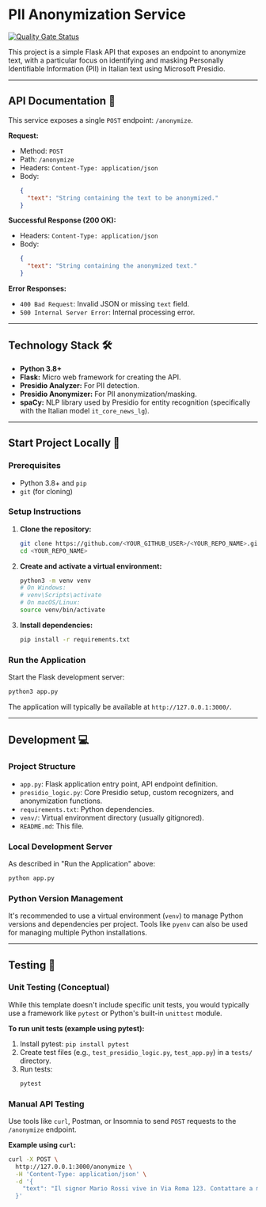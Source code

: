 # PII Anonymization Service

[![Quality Gate Status](https://sonarcloud.io/api/project_badges/measure?project=pagopa_pagopa-gpd-rtp&metric=alert_status)](https://sonarcloud.io/dashboard?id=pagopa_pagopa-anonymizer)

This project is a simple Flask API that exposes an endpoint to anonymize text, with a particular focus on identifying and masking Personally Identifiable Information (PII) in Italian text using Microsoft Presidio.


<!-- Placeholder for badges - You might consider adding badges for:
[![Python Version](https://img.shields.io/badge/python-3.8+-blue.svg)](https://www.python.org/downloads/)
[![Flask Version](https://img.shields.io/badge/flask-2.x-orange.svg)](https://flask.palletsprojects.com/)
[![Presidio Version](https://img.shields.io/badge/presidio-latest-green.svg)](https://microsoft.github.io/presidio/)
[![Code style: black](https://img.shields.io/badge/code%20style-black-000000.svg)](https://github.com/psf/black)
<!-- For CI, if you set up GitHub Actions for linting/testing:
[![CI Pipeline](https://github.com/<YOUR_GITHUB_USER>/<YOUR_REPO_NAME>/actions/workflows/ci.yml/badge.svg)](https://github.com/<YOUR_GITHUB_USER>/<YOUR_REPO_NAME>/actions/workflows/ci.yml)
-->

<!-- TODO: Generate a Table of Contents using a tool like https://ecotrust-canada.github.io/markdown-toc/ after finalizing content -->

<!-- TODO: Resolve all other TODOs in this template -->

---

## API Documentation 📖

This service exposes a single `POST` endpoint: `/anonymize`.

**Request:**
*   Method: `POST`
*   Path: `/anonymize`
*   Headers: `Content-Type: application/json`
*   Body:
    ```json
    {
      "text": "String containing the text to be anonymized."
    }
    ```

**Successful Response (200 OK):**
*   Headers: `Content-Type: application/json`
*   Body:
    ```json
    {
      "text": "String containing the anonymized text."
    }
    ```

**Error Responses:**
*   `400 Bad Request`: Invalid JSON or missing `text` field.
*   `500 Internal Server Error`: Internal processing error.

<!-- TODO: If you decide to generate an OpenAPI/Swagger spec, link it here.
     You can manually create one or use tools if your framework supports it.
     For a simple Flask app like this, the above description might suffice.
See an example of how you might document this with OpenAPI 3:
[OpenAPI 3 Specification (Example)](./openapi/openapi.json)
(You would need to create this openapi.json file)
-->

---

## Technology Stack 🛠️

*   **Python 3.8+**
*   **Flask:** Micro web framework for creating the API.
*   **Presidio Analyzer:** For PII detection.
*   **Presidio Anonymizer:** For PII anonymization/masking.
*   **spaCy:** NLP library used by Presidio for entity recognition (specifically with the Italian model `it_core_news_lg`).
<!-- TODO: Add any other significant libraries or tools used (e.g., Gunicorn for production) -->

---

## Start Project Locally 🚀

### Prerequisites

*   Python 3.8+ and `pip`
*   `git` (for cloning)

### Setup Instructions

1.  **Clone the repository:**
    ```bash
    git clone https://github.com/<YOUR_GITHUB_USER>/<YOUR_REPO_NAME>.git
    cd <YOUR_REPO_NAME>
    ```

2.  **Create and activate a virtual environment:**
    ```bash
    python3 -m venv venv
    # On Windows:
    # venv\Scripts\activate
    # On macOS/Linux:
    source venv/bin/activate
    ```

3.  **Install dependencies:**
    ```bash
    pip install -r requirements.txt
    ```
<!-- No longer needed, it_core_news_lg is in requirements.txt
4.  **Download spaCy Italian language model:**
    ```bash
    python3 -m spacy download it_core_news_lg
    ```
-->

### Run the Application

Start the Flask development server:
```bash
python3 app.py
```
The application will typically be available at `http://127.0.0.1:3000/`.

<!--
TODO: If you create a Docker setup:

### Run with Docker (Optional)

Prerequisites:
- Docker

From the project root directory:
```bash
# 1. Build the Docker image (if you have a Dockerfile)
# docker build -t pii-anonymizer-service .

# 2. Run the Docker container
# docker run -p 5000:5000 pii-anonymizer-service
```
-->

---

## Development 💻

### Project Structure

*   `app.py`: Flask application entry point, API endpoint definition.
*   `presidio_logic.py`: Core Presidio setup, custom recognizers, and anonymization functions.
*   `requirements.txt`: Python dependencies.
*   `venv/`: Virtual environment directory (usually gitignored).
*   `README.md`: This file.
<!-- *   `Dockerfile` (Optional): For containerizing the application. -->
<!-- *   `.github/workflows/` (Optional): For GitHub Actions CI/CD. -->

### Local Development Server

As described in "Run the Application" above:
```bash
python app.py
```

### Python Version Management
It's recommended to use a virtual environment (`venv`) to manage Python versions and dependencies per project. Tools like `pyenv` can also be used for managing multiple Python installations.

---

## Testing 🧪

### Unit Testing (Conceptual)

While this template doesn't include specific unit tests, you would typically use a framework like `pytest` or Python's built-in `unittest` module.

**To run unit tests (example using pytest):**
1.  Install pytest: `pip install pytest`
2.  Create test files (e.g., `test_presidio_logic.py`, `test_app.py`) in a `tests/` directory.
3.  Run tests:
    ```bash
    pytest
    ```
<!-- TODO: Add actual unit tests and update this section. -->

### Manual API Testing

Use tools like `curl`, Postman, or Insomnia to send `POST` requests to the `/anonymize` endpoint.

**Example using `curl`:**
```bash
curl -X POST \
  http://127.0.0.1:3000/anonymize \
  -H 'Content-Type: application/json' \
  -d '{
    "text": "Il signor Mario Rossi vive in Via Roma 123. Contattare a mario.rossi@example.com"
  }'
```

<!--
### Integration Testing (Conceptual)

For this service, integration testing might involve setting up the Flask app and sending real HTTP requests to verify the end-to-end anonymization process.
TODO: If you implement automated integration tests (e.g., using `pytest` with HTTP clients, or a separate test suite), describe how to run them.
-->

<!--
### Performance Testing (Conceptual)

Tools like `k6`, `locust`, or `Apache JMeter` can be used for performance testing.
TODO: If you set up performance tests, provide instructions here. Example using k6:
1. Install k6.
2. Create a k6 script (e.g., `performance-test.js`).
3. Run: `k6 run performance-test.js`
-->
